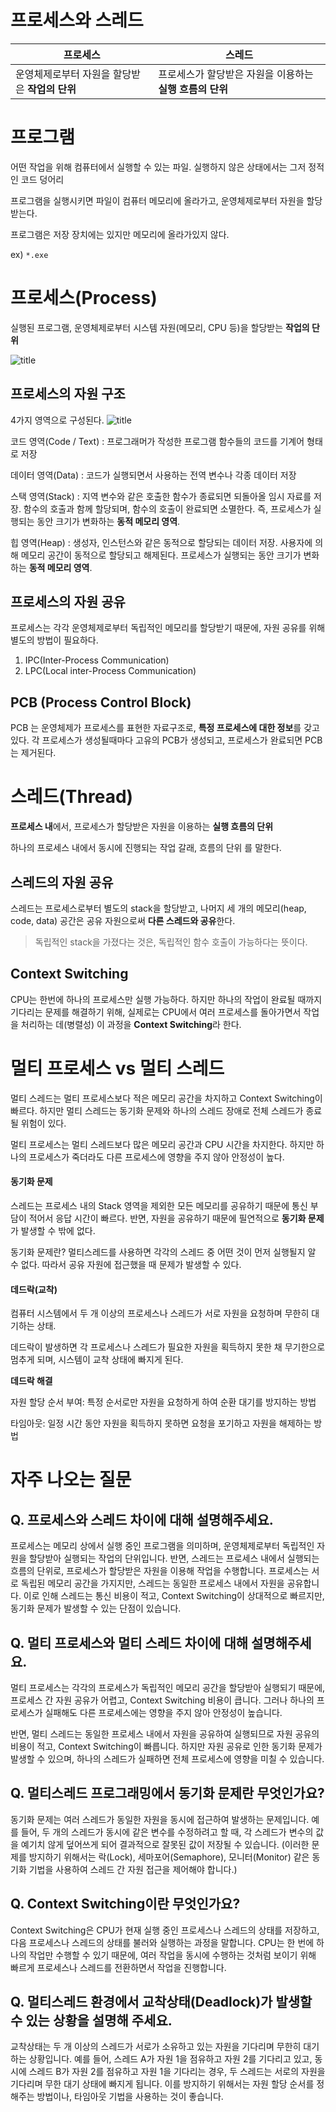 

# 프로세스와 스레드

| 프로세스 | 스레드 |
| --- | --- |
| 운영체제로부터 자원을 할당받은 **작업의 단위** | 프로세스가 할당받은 자원을 이용하는 **실행 흐름의 단위** |



# 프로그램
어떤 작업을 위해 컴퓨터에서 실행할 수 있는 파일.
실행하지 않은 상태에서는 그저 정적인 코드 덩어리

프로그램을 실행시키면 파일이 컴퓨터 메모리에 올라가고, 운영체제로부터 자원을 할당받는다.

프로그램은 저장 장치에는 있지만 메모리에 올라가있지 않다.

ex)  `*.exe`


# 프로세스(Process)
실행된 프로그램, 운영체제로부터 시스템 자원(메모리, CPU 등)을 할당받는 **작업의 단위**

![title](https://d1lic7t7i99g4n.cloudfront.net/photo/kta9k567.png)   



## 프로세스의 자원 구조
4가지 영역으로 구성된다.
![title](https://velog.velcdn.com/images/zunzero/post/f7dbae0f-a1a5-4722-bca6-0b34db512568/image.png)   

코드 영역(Code / Text) : 프로그래머가 작성한 프로그램 함수들의 코드를 기계어 형태로 저장

데이터 영역(Data) : 코드가 실행되면서 사용하는 전역 변수나 각종 데이터 저장 

스택 영역(Stack) : 지역 변수와 같은 호출한 함수가 종료되면 되돌아올 임시 자료를 저장. 함수의 호출과 함께 할당되며, 함수의 호출이 완료되면 소멸한다. 즉, 프로세스가 실행되는 동안 크기가 변화하는 **동적 메모리 영역**. 

힙 영역(Heap) : 생성자, 인스턴스와 같은 동적으로 할당되는 데이터 저장. 사용자에 의해 메모리 공간이 동적으로 할당되고 해제된다. 프로세스가 실행되는 동안 크기가 변화하는 **동적 메모리 영역**.

## 프로세스의 자원 공유
프로세스는 각각 운영체제로부터 독립적인 메모리를 할당받기 때문에, 자원 공유를 위해 별도의 방법이 필요하다.

1. IPC(Inter-Process Communication) 
2. LPC(Local inter-Process Communication)


## PCB (Process Control Block)
PCB 는 운영체제가 프로세스를 표현한 자료구조로, **특정 프로세스에 대한 정보**를 갖고 있다. 
각 프로세스가 생성될때마다 고유의 PCB가 생성되고, 프로세스가 완료되면 PCB 는 제거된다. 



# 스레드(Thread)
**프로세스 내**에서, 프로세스가 할당받은 자원을 이용하는 **실행 흐름의 단위**

하나의 프로세스 내에서 동시에 진행되는 작업 갈래, 흐름의 단위 를 말한다.


## 스레드의 자원 공유
스레드는 프로세스로부터 별도의 stack을 할당받고, 나머지 세 개의 메모리(heap, code, data) 공간은 공유 자원으로써 **다른 스레드와 공유**한다.
> 독립적인 stack을 가졌다는 것은, 독립적인 함수 호출이 가능하다는 뜻이다.


## Context Switching
CPU는 한번에 하나의 프로세스만 실행 가능하다. 하지만 하나의 작업이 완료될 때까지 기다리는 문제를 해결하기 위해, 실제로는 CPU에서 여러 프로세스를 돌아가면서 작업을 처리하는 데(병렬성) 이 과정을 **Context Switching**라 한다.



# 멀티 프로세스 vs 멀티 스레드
멀티 스레드는 멀티 프로세스보다 적은 메모리 공간을 차지하고 Context Switching이 빠르다.
하지만 멀티 스레드는 동기화 문제와 하나의 스레드 장애로 전체 스레드가 종료될 위험이 있다.

멀티 프로세스는 멀티 스레드보다 많은 메모리 공간과 CPU 시간을 차지한다.
하지만 하나의 프로세스가 죽더라도 다른 프로세스에 영향을 주지 않아 안정성이 높다.


#### 동기화 문제
스레드는 프로세스 내의 Stack 영역을 제외한 모든 메모리를 공유하기 때문에 통신 부담이 적어서 응답 시간이 빠르다.
반면, 자원을 공유하기 때문에 필연적으로 **동기화 문제**가 발생할 수 밖에 없다.

동기화 문제란?
멀티스레드를 사용하면 각각의 스레드 중 어떤 것이 먼저 실행될지 알 수 없다. 따라서 공유 자원에 접근했을 때 문제가 발생할 수 있다.

#### 데드락(교착)
 컴퓨터 시스템에서 두 개 이상의 프로세스나 스레드가 서로 자원을 요청하며 무한히 대기하는 상태. 
 
 데드락이 발생하면 각 프로세스나 스레드가 필요한 자원을 획득하지 못한 채 무기한으로 멈추게 되며, 시스템이 교착 상태에 빠지게 된다.
 
**데드락 해결**

자원 할당 순서 부여: 특정 순서로만 자원을 요청하게 하여 순환 대기를 방지하는 방법

타임아웃: 일정 시간 동안 자원을 획득하지 못하면 요청을 포기하고 자원을 해제하는 방법

# 자주 나오는 질문

## Q. 프로세스와 스레드 차이에 대해 설명해주세요.
프로세스는 메모리 상에서 실행 중인 프로그램을 의미하며, 운영체제로부터 독립적인 자원을 할당받아 실행되는 작업의 단위입니다. 
반면, 스레드는 프로세스 내에서 실행되는 흐름의 단위로, 프로세스가 할당받은 자원을 이용해 작업을 수행합니다. 
프로세스는 서로 독립된 메모리 공간을 가지지만, 스레드는 동일한 프로세스 내에서 자원을 공유합니다. 
이로 인해 스레드는 통신 비용이 적고, Context Switching이 상대적으로 빠르지만, 동기화 문제가 발생할 수 있는 단점이 있습니다.

## Q. 멀티 프로세스와 멀티 스레드 차이에 대해 설명해주세요.
멀티 프로세스는 각각의 프로세스가 독립적인 메모리 공간을 할당받아 실행되기 때문에, 프로세스 간 자원 공유가 어렵고, Context Switching 비용이 큽니다. 
그러나 하나의 프로세스가 실패해도 다른 프로세스에는 영향을 주지 않아 안정성이 높습니다. 

반면, 멀티 스레드는 동일한 프로세스 내에서 자원을 공유하여 실행되므로 자원 공유의 비용이 적고, Context Switching이 빠릅니다. 
하지만 자원 공유로 인한 동기화 문제가 발생할 수 있으며, 하나의 스레드가 실패하면 전체 프로세스에 영향을 미칠 수 있습니다.

## Q. 멀티스레드 프로그래밍에서 동기화 문제란 무엇인가요?
동기화 문제는 여러 스레드가 동일한 자원을 동시에 접근하여 발생하는 문제입니다. 
예를 들어, 두 개의 스레드가 동시에 같은 변수를 수정하려고 할 때, 각 스레드가 변수의 값을 예기치 않게 덮어쓰게 되어 결과적으로 잘못된 값이 저장될 수 있습니다. 
(이러한 문제를 방지하기 위해서는 락(Lock), 세마포어(Semaphore), 모니터(Monitor) 같은 동기화 기법을 사용하여 스레드 간 자원 접근을 제어해야 합니다.)

## Q. Context Switching이란 무엇인가요?
Context Switching은 CPU가 현재 실행 중인 프로세스나 스레드의 상태를 저장하고, 다음 프로세스나 스레드의 상태를 불러와 실행하는 과정을 말합니다. 
CPU는 한 번에 하나의 작업만 수행할 수 있기 때문에, 여러 작업을 동시에 수행하는 것처럼 보이기 위해 빠르게 프로세스나 스레드를 전환하면서 작업을 진행합니다. 

## Q. 멀티스레드 환경에서 교착상태(Deadlock)가 발생할 수 있는 상황을 설명해 주세요.
교착상태는 두 개 이상의 스레드가 서로가 소유하고 있는 자원을 기다리며 무한히 대기하는 상황입니다. 
예를 들어, 스레드 A가 자원 1을 점유하고 자원 2를 기다리고 있고, 동시에 스레드 B가 자원 2를 점유하고 자원 1을 기다리는 경우, 두 스레드는 서로의 자원을 기다리며 무한 대기 상태에 빠지게 됩니다. 
이를 방지하기 위해서는 자원 할당 순서를 정해주는 방법이나, 타임아웃 기법을 사용하는 것이 좋습니다.




